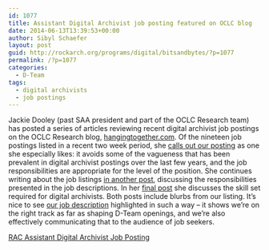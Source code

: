 ```yaml
---
id: 1077
title: Assistant Digital Archivist job posting featured on OCLC blog
date: 2014-06-13T13:39:53+00:00
author: Sibyl Schaefer
layout: post
guid: http://rockarch.org/programs/digital/bitsandbytes/?p=1077
permalink: /?p=1077
categories:
  - D-Team
tags:
  - digital archivists
  - job postings
---
```

Jackie Dooley (past SAA president and part of the OCLC Research team) has posted a series of articles reviewing recent digital archivist job postings on the OCLC Research blog, [hangingtogether.com](http://hangingtogether.org/ "Hanging Together"). Of the nineteen job postings listed in a recent two week period, she [calls out our posting](http://hangingtogether.org/?p=3896) as one she especially likes: it avoids some of the vagueness that has been prevalent in digital archivist postings over the last few years, and the job responsibilities are appropriate for the level of the position. She continues writing about the job listings [in another post](http://hangingtogether.org/?p=3901), discussing the responsibilities presented in the job descriptions. In her [final post](http://hangingtogether.org/?p=3912) she discusses the skill set required for digital archivists. Both posts include blurbs from our listing. It&#8217;s nice to see [our job description](http://www.rockarch.org/about/AssistantDigitalArchivist.pdf) highlighted in such a way &#8211; it shows we&#8217;re on the right track as far as shaping D-Team openings, and we&#8217;re also effectively communicating that to the audience of job seekers. 

[RAC Assistant Digital Archivist Job Posting](http://rockarch.org/programs/digital/bitsandbytes/wp-content/uploads/2014/06/AssistantDigitalArchivist.pdf)